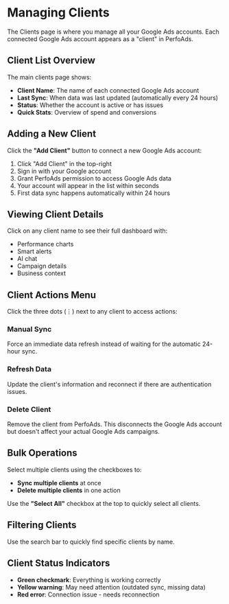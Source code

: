 # Managing Clients

The Clients page is where you manage all your Google Ads accounts. Each connected Google Ads account appears as a "client" in PerfoAds.

## Client List Overview

The main clients page shows:
- **Client Name**: The name of each connected Google Ads account
- **Last Sync**: When data was last updated (automatically every 24 hours)
- **Status**: Whether the account is active or has issues
- **Quick Stats**: Overview of spend and conversions

## Adding a New Client

Click the **"Add Client"** button to connect a new Google Ads account:

1. Click "Add Client" in the top-right
2. Sign in with your Google account
3. Grant PerfoAds permission to access Google Ads data
4. Your account will appear in the list within seconds
5. First data sync happens automatically within 24 hours

## Viewing Client Details

Click on any client name to see their full dashboard with:
- Performance charts
- Smart alerts
- AI chat
- Campaign details
- Business context

## Client Actions Menu

Click the three dots (⋮) next to any client to access actions:

### Manual Sync
Force an immediate data refresh instead of waiting for the automatic 24-hour sync.

### Refresh Data
Update the client's information and reconnect if there are authentication issues.

### Delete Client
Remove the client from PerfoAds. This disconnects the Google Ads account but doesn't affect your actual Google Ads campaigns.

## Bulk Operations

Select multiple clients using the checkboxes to:
- **Sync multiple clients** at once
- **Delete multiple clients** in one action

Use the **"Select All"** checkbox at the top to quickly select all clients.

## Filtering Clients

Use the search bar to quickly find specific clients by name.

## Client Status Indicators

- **Green checkmark**: Everything is working correctly
- **Yellow warning**: May need attention (outdated sync, missing data)
- **Red error**: Connection issue - needs reconnection
